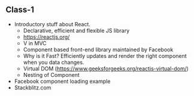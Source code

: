 ## Class-1

* Introductory stuff about React.
    * Declarative, efficient and flexible JS library
    * https://reactjs.org/
    * V in MVC
    * Component based front-end library maintained by Facebook
    * Why is it Fast? Efficiently updates and render the right component when you data changes.
    * Virtual DOM (https://www.geeksforgeeks.org/reactjs-virtual-dom/)
    * Nesting of Component
* Facebook component loading example
* Stackblitz.com 